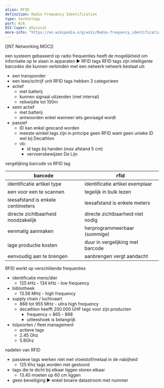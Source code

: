 ```yaml
---
alias: RFID
definition: Radio Frequency Identification 
type: technology
port: N/A
OSI-layer: physical
more-info: "https://en.wikipedia.org/wiki/Radio-frequency_identification"
---
```

[[NT Networking MOC]]

een systeem gebaseerd op radio frequenties
heeft de mogelijkheid om informatie op te slaan in apparaten ▶ RFID tags
RFID tags zijn intelligente barcodes die kunnen verbinden met een netwerk
netwerk bestaat uit:
- een transponder
- een lees/schrijf unit
RFID tags hebben 3 categorieen
- actief
	- met batterij
	- kunnen signaal uitzenden (met interval)
	- reikwijdte tot 100m
- semi actief
	- met batterij
	- antwoorden enkel wanneer iets gevraagd wordt
- passief
	- ID kan enkel gescand worden
	- meeste winkel tags zijn in principe geen RFID want geen unieke ID
	  wel bij Decathlon
	- vb: 
		- id tags bij handen (max afstand 5 cm)
		- vervoersbewijzen De Lijn

vergelijking barcode vs RFID tag


| barcode                            | rfid                             |
| ---------------------------------- | -------------------------------- |
| identificatie artikel type         | identificatie artikel exemplaar  |
| een voor een te scannen            | tegelijk in bulk lezen           |
| leesafstand is enkele centimeters  | leesafstand is enkele meters     |
| directe zichtbaarheid noodzakelijk | directe zichtbaarheid niet nodig |
| eenmalig aanmaken                  | herprogrammeerbaar (sommige)     |
| lage productie kosten              | duur in vergelijking met barcode |
| eenvoudig aan te brengen           | aanbrengen vergt aandacht        |

RFID werkt op verschillende frequenties

- identificatie mens/dier
	- 125 kHz - 134 kHz - low frequency
- bibliotheek
	- 13.56 MHz - high frequency
- supply chain / luchtvaart
	- 868 tot 955 MHz - ultra high frequency
	- decathlon heefft 200.000 UHF tags voor zijn producten
		- frequency = 865 - 868
		- uitleeshoek is belangrijk
- tolpoorten / fleet management
	- actieve tags
	- 2.45 Ghz
	- 5.8Ghz

nadelen van RFID

- passieve tags werken niet met vloeistof/metaal in de nabijheid
	- 125 Khz tags worden niet gestoord
- tags die te dicht bij elkaar liggen storen elkaar
	- 13.45 moeten op 60 cm liggen
- geen beveiliging ▶ enkel binaire datastroom met nummer

 